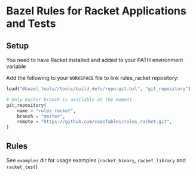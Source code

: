 # Bazel Rules for Racket Applications and Tests

## Setup
You need to have Racket installed and added to your PATH environment variable

Add the following to your `WORKSPACE` file to link rules_racket repository:
```python
load("@bazel_tools//tools/build_defs/repo:git.bzl", "git_repository")

# Only master branch is available at the moment
git_repository(
    name = "rules_racket",
    branch = "master",
    remote = "https://github.com/codefables/rules_racket.git",
)
```

## Rules
See `examples` dir for usage examples (`racket_binary`, `racket_library` and `racket_test`)
